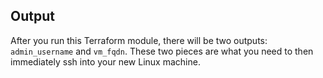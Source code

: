 ## Output

After you run this Terraform module, there will be two outputs: `admin_username` and `vm_fqdn`. These two pieces are what you need to then immediately ssh into your new Linux machine.
